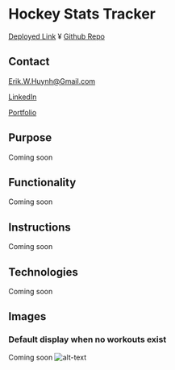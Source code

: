 # Hockey Stats Tracker

[Deployed Link](https://vast-ocean-55678.herokuapp.com/)
¥
[Github Repo](https://github.com/E-Huynh/hockey-stats-tracker)

## Contact

Erik.W.Huynh@Gmail.com

[LinkedIn](https://www.linkedin.com/in/erik-huynh-228321196/)

[Portfolio](https://e-huynh.github.io/updated_portfolio/)
## Purpose

Coming soon

## Functionality

Coming soon
        
## Instructions

Coming soon

## Technologies
Coming soon

## Images
### Default display when no workouts exist
Coming soon
![alt-text]()
